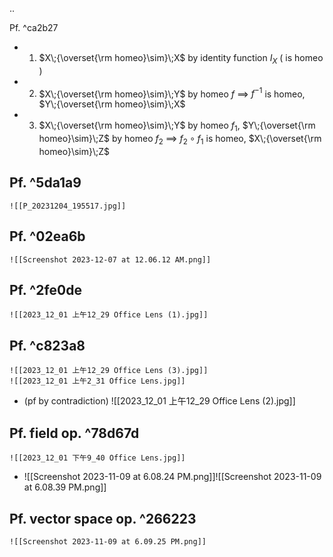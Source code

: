 ..

Pf. ^ca2b27
- 1. $X\;{\overset{\rm homeo}\sim}\;X$  by identity function $I_X$ ( is homeo )
- 2. $X\;{\overset{\rm homeo}\sim}\;Y$  by homeo $f$ $\implies$ $f^{-1}$ is homeo,  $Y\;{\overset{\rm homeo}\sim}\;X$
- 3. $X\;{\overset{\rm homeo}\sim}\;Y$  by homeo $f_1$,  $Y\;{\overset{\rm homeo}\sim}\;Z$  by homeo $f_2$
	  $\implies$ $f_2\circ f_1$ is homeo,  $X\;{\overset{\rm homeo}\sim}\;Z$ 

Pf. ^5da1a9
- 
	![[P_20231204_195517.jpg]]

Pf. ^02ea6b
- 
	![[Screenshot 2023-12-07 at 12.06.12 AM.png]]

Pf. ^2fe0de
- 
	![[2023_12_01 上午12_29 Office Lens (1).jpg]]

Pf. ^c823a8
- 
	![[2023_12_01 上午12_29 Office Lens (3).jpg]]
	![[2023_12_01 上午2_31 Office Lens.jpg]]
- 
	(pf by contradiction)
	![[2023_12_01 上午12_29 Office Lens (2).jpg]]

Pf. field op. ^78d67d
- 
	![[2023_12_01 下午9_40 Office Lens.jpg]]
- 
	![[Screenshot 2023-11-09 at 6.08.24 PM.png]]![[Screenshot 2023-11-09 at 6.08.39 PM.png]]

Pf. vector space op. ^266223
- 
	![[Screenshot 2023-11-09 at 6.09.25 PM.png]]